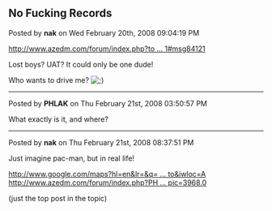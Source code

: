 ## No Fucking Records
Posted by **nak** on Wed February 20th, 2008 09:04:19 PM

<!-- m --><a class="postlink" href="http://www.azedm.com/forum/index.php?topic=3968.msg84121#msg84121">http://www.azedm.com/forum/index.php?to ... 1#msg84121</a><!-- m -->

Lost boys? UAT? It could only be one dude!

Who wants to drive me?  <!-- s;) --><img src="{SMILIES_PATH}/icon_e_wink.gif" alt=";)" title="Wink" /><!-- s;) -->

--------------------------------------------------------------------------------

Posted by **PHLAK** on Thu February 21st, 2008 03:50:57 PM

What exactly is it, and where?

--------------------------------------------------------------------------------

Posted by **nak** on Thu February 21st, 2008 08:37:51 PM

Just imagine pac-man, but in real life!

<!-- m --><a class="postlink" href="http://www.google.com/maps?hl=en&amp;lr=&amp;q=venue+of&amp;near=Scottsdale,+AZ&amp;cid=0,0,16336600647552279139&amp;ll=33.496307,-111.927609&amp;spn=0,.02&amp;iwstate1=form:to&amp;iwloc=A&amp;f=d&amp;daddr=7117+E+3rd+Ave,+Scottsdale,+AZ+85251,+USA&amp;sa=X&amp;oi=local&amp;ct=directions-to&amp;iwloc=A">http://www.google.com/maps?hl=en&amp;lr=&amp;q= ... to&amp;iwloc=A</a><!-- m -->

<!-- m --><a class="postlink" href="http://www.azedm.com/forum/index.php?PHPSESSID=9u7r91rpp3jjpecln6j8bh2sn3&amp;topic=3968.0">http://www.azedm.com/forum/index.php?PH ... pic=3968.0</a><!-- m -->
(just the top post in the topic)
